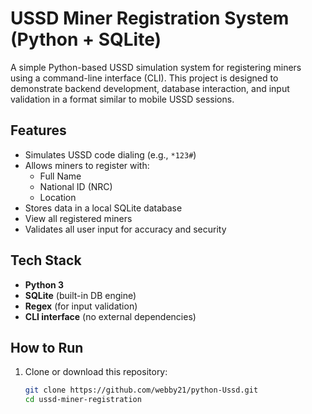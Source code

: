 # USSD Miner Registration System (Python + SQLite)

A simple Python-based USSD simulation system for registering miners using a command-line interface (CLI). This project is designed to demonstrate backend development, database interaction, and input validation in a format similar to mobile USSD sessions.

##  Features

- Simulates USSD code dialing (e.g., `*123#`)
- Allows miners to register with:
  - Full Name
  - National ID (NRC)
  - Location
- Stores data in a local SQLite database
- View all registered miners
- Validates all user input for accuracy and security

## Tech Stack

- **Python 3**
- **SQLite** (built-in DB engine)
- **Regex** (for input validation)
- **CLI interface** (no external dependencies)

##  How to Run

1. Clone or download this repository:
   ```bash
   git clone https://github.com/webby21/python-Ussd.git
   cd ussd-miner-registration
